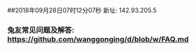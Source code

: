 ##2018年09月28日07时12分07秒 新址: 142.93.205.5
### 兔友常见问题及解答: https://github.com/wanggonging/d/blob/w/FAQ.md
